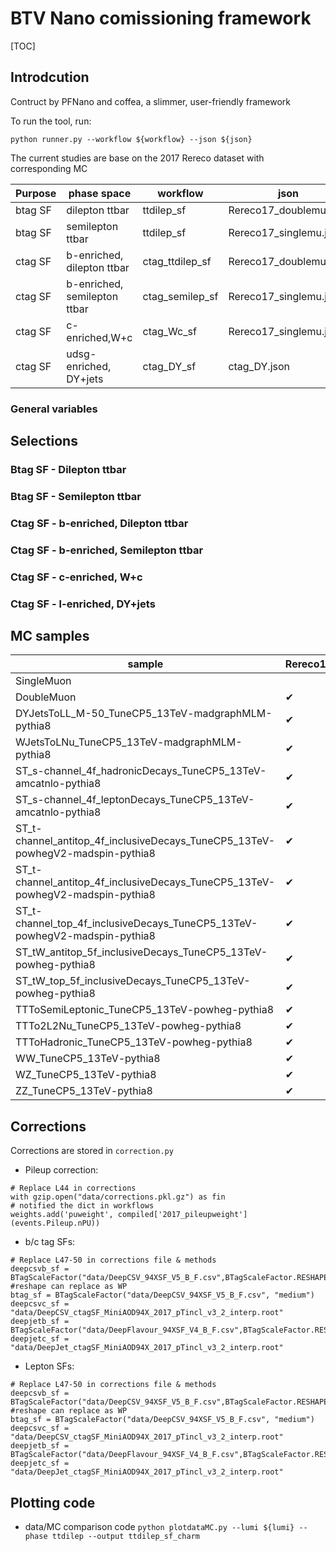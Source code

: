 # BTV Nano comissioning framework


[TOC]


## Introdcution

Contruct by PFNano and coffea, a slimmer, user-friendly framework

To run the tool, run:
```
python runner.py --workflow ${workflow} --json ${json}
```

The current studies are base on the 2017 Rereco dataset with corresponding MC

Purpose | phase space | workflow | json
--- | --- | --- | --- 
btag SF | dilepton ttbar | ttdilep_sf | Rereco17_doublemu.json
btag SF | semilepton ttbar | ttdilep_sf | Rereco17_singlemu.json
ctag SF | b-enriched, dilepton ttbar | ctag_ttdilep_sf | Rereco17_doublemu.json
ctag SF | b-enriched, semilepton ttbar | ctag_semilep_sf | Rereco17_singlemu.json
ctag SF | c-enriched,W+c | ctag_Wc_sf | Rereco17_singlemu.json
ctag SF | udsg-enriched, DY+jets | ctag_DY_sf | ctag_DY.json

### General variables



## Selections

### Btag SF - Dilepton ttbar 

### Btag SF - Semilepton ttbar 

### Ctag SF - b-enriched, Dilepton ttbar

### Ctag SF - b-enriched, Semilepton ttbar 

### Ctag SF - c-enriched, W+c

### Ctag SF - l-enriched, DY+jets

## MC samples 


sample | Rereco17_doublemuon | Rereco17_singlemuon | ctag_DY 
--- | --- | --- | --- 
SingleMuon ||✔||
DoubleMuon |✔||✔|
DYJetsToLL_M-50_TuneCP5_13TeV-madgraphMLM-pythia8 |✔|✔|✔|
WJetsToLNu_TuneCP5_13TeV-madgraphMLM-pythia8 |✔|✔|✔|
ST_s-channel_4f_hadronicDecays_TuneCP5_13TeV-amcatnlo-pythia8|✔|✔||
ST_s-channel_4f_leptonDecays_TuneCP5_13TeV-amcatnlo-pythia8|✔|✔||
ST_t-channel_antitop_4f_inclusiveDecays_TuneCP5_13TeV-powhegV2-madspin-pythia8|✔|✔||
ST_t-channel_antitop_4f_inclusiveDecays_TuneCP5_13TeV-powhegV2-madspin-pythia8|✔|✔||
ST_t-channel_top_4f_inclusiveDecays_TuneCP5_13TeV-powhegV2-madspin-pythia8|✔|✔||
ST_tW_antitop_5f_inclusiveDecays_TuneCP5_13TeV-powheg-pythia8|✔|✔||
ST_tW_top_5f_inclusiveDecays_TuneCP5_13TeV-powheg-pythia8|✔|✔||
TTToSemiLeptonic_TuneCP5_13TeV-powheg-pythia8|✔|✔||
TTTo2L2Nu_TuneCP5_13TeV-powheg-pythia8|✔|✔||
TTToHadronic_TuneCP5_13TeV-powheg-pythia8|✔|✔||
WW_TuneCP5_13TeV-pythia8|✔|✔||
WZ_TuneCP5_13TeV-pythia8|✔|✔||
ZZ_TuneCP5_13TeV-pythia8|✔|✔||

## Corrections
Corrections are stored in `correction.py`

- Pileup correction:
```python=
# Replace L44 in corrections
with gzip.open("data/corrections.pkl.gz") as fin
# notified the dict in workflows
weights.add('puweight', compiled['2017_pileupweight'](events.Pileup.nPU))
```
- b/c tag SFs:
```python=
# Replace L47-50 in corrections file & methods
deepcsvb_sf = BTagScaleFactor("data/DeepCSV_94XSF_V5_B_F.csv",BTagScaleFactor.RESHAPE,methods='iterativefit,iterativefit,iterativefit')
#reshape can replace as WP
btag_sf = BTagScaleFactor("data/DeepCSV_94XSF_V5_B_F.csv", "medium")
deepcsvc_sf = "data/DeepCSV_ctagSF_MiniAOD94X_2017_pTincl_v3_2_interp.root"
deepjetb_sf = BTagScaleFactor("data/DeepFlavour_94XSF_V4_B_F.csv",BTagScaleFactor.RESHAPE,methods='iterativefit,iterativefit,iterativefit')
deepjetc_sf = "data/DeepJet_ctagSF_MiniAOD94X_2017_pTincl_v3_2_interp.root"
```
- Lepton SFs:
```python=
# Replace L47-50 in corrections file & methods
deepcsvb_sf = BTagScaleFactor("data/DeepCSV_94XSF_V5_B_F.csv",BTagScaleFactor.RESHAPE,methods='iterativefit,iterativefit,iterativefit')
#reshape can replace as WP
btag_sf = BTagScaleFactor("data/DeepCSV_94XSF_V5_B_F.csv", "medium")
deepcsvc_sf = "data/DeepCSV_ctagSF_MiniAOD94X_2017_pTincl_v3_2_interp.root"
deepjetb_sf = BTagScaleFactor("data/DeepFlavour_94XSF_V4_B_F.csv",BTagScaleFactor.RESHAPE,methods='iterativefit,iterativefit,iterativefit')
deepjetc_sf = "data/DeepJet_ctagSF_MiniAOD94X_2017_pTincl_v3_2_interp.root"
```
## Plotting code

- data/MC comparison code
`python plotdataMC.py --lumi ${lumi} --phase ttdilep --output ttdilep_sf_charm`
